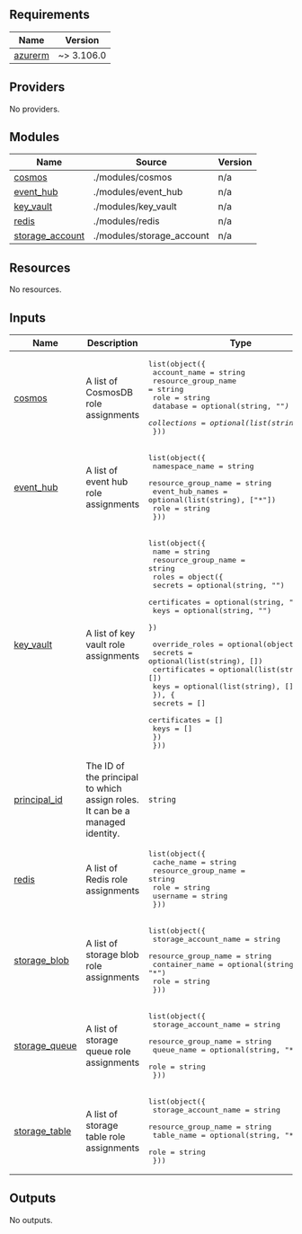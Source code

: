 <!-- BEGINNING OF PRE-COMMIT-TERRAFORM DOCS HOOK -->
## Requirements

| Name | Version |
|------|---------|
| <a name="requirement_azurerm"></a> [azurerm](#requirement\_azurerm) | ~> 3.106.0 |

## Providers

No providers.

## Modules

| Name | Source | Version |
|------|--------|---------|
| <a name="module_cosmos"></a> [cosmos](#module\_cosmos) | ./modules/cosmos | n/a |
| <a name="module_event_hub"></a> [event\_hub](#module\_event\_hub) | ./modules/event_hub | n/a |
| <a name="module_key_vault"></a> [key\_vault](#module\_key\_vault) | ./modules/key_vault | n/a |
| <a name="module_redis"></a> [redis](#module\_redis) | ./modules/redis | n/a |
| <a name="module_storage_account"></a> [storage\_account](#module\_storage\_account) | ./modules/storage_account | n/a |

## Resources

No resources.

## Inputs

| Name | Description | Type | Default | Required |
|------|-------------|------|---------|:--------:|
| <a name="input_cosmos"></a> [cosmos](#input\_cosmos) | A list of CosmosDB role assignments | <pre>list(object({<br>    account_name        = string<br>    resource_group_name = string<br>    role                = string<br>    database            = optional(string, "*")<br>    collections         = optional(list(string), ["*"])<br>  }))</pre> | `[]` | no |
| <a name="input_event_hub"></a> [event\_hub](#input\_event\_hub) | A list of event hub role assignments | <pre>list(object({<br>    namespace_name      = string<br>    resource_group_name = string<br>    event_hub_names     = optional(list(string), ["*"])<br>    role                = string<br>  }))</pre> | `[]` | no |
| <a name="input_key_vault"></a> [key\_vault](#input\_key\_vault) | A list of key vault role assignments | <pre>list(object({<br>    name                = string<br>    resource_group_name = string<br>    roles = object({<br>      secrets      = optional(string, "")<br>      certificates = optional(string, "")<br>      keys         = optional(string, "")<br>    })<br><br>    override_roles = optional(object({<br>      secrets      = optional(list(string), [])<br>      certificates = optional(list(string), [])<br>      keys         = optional(list(string), [])<br>      }), {<br>      secrets      = []<br>      certificates = []<br>      keys         = []<br>    })<br>  }))</pre> | `[]` | no |
| <a name="input_principal_id"></a> [principal\_id](#input\_principal\_id) | The ID of the principal to which assign roles. It can be a managed identity. | `string` | n/a | yes |
| <a name="input_redis"></a> [redis](#input\_redis) | A list of Redis role assignments | <pre>list(object({<br>    cache_name          = string<br>    resource_group_name = string<br>    role                = string<br>    username            = string<br>  }))</pre> | `[]` | no |
| <a name="input_storage_blob"></a> [storage\_blob](#input\_storage\_blob) | A list of storage blob role assignments | <pre>list(object({<br>    storage_account_name = string<br>    resource_group_name  = string<br>    container_name       = optional(string, "*")<br>    role                 = string<br>  }))</pre> | `[]` | no |
| <a name="input_storage_queue"></a> [storage\_queue](#input\_storage\_queue) | A list of storage queue role assignments | <pre>list(object({<br>    storage_account_name = string<br>    resource_group_name  = string<br>    queue_name           = optional(string, "*")<br>    role                 = string<br>  }))</pre> | `[]` | no |
| <a name="input_storage_table"></a> [storage\_table](#input\_storage\_table) | A list of storage table role assignments | <pre>list(object({<br>    storage_account_name = string<br>    resource_group_name  = string<br>    table_name           = optional(string, "*")<br>    role                 = string<br>  }))</pre> | `[]` | no |

## Outputs

No outputs.
<!-- END OF PRE-COMMIT-TERRAFORM DOCS HOOK -->